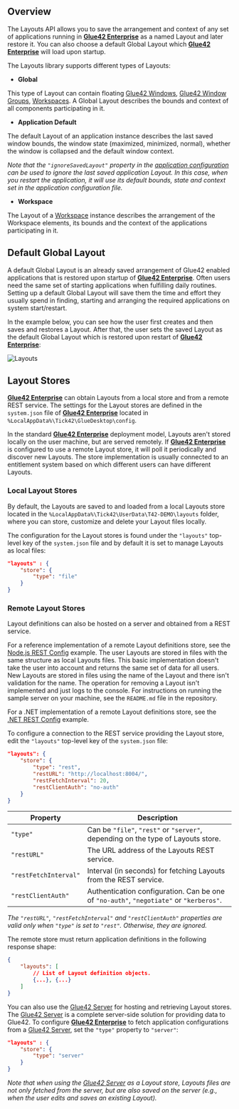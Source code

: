 ## Overview

The Layouts API allows you to save the arrangement and context of any set of applications running in [**Glue42 Enterprise**](https://glue42.com/enterprise/) as a named Layout and later restore it. You can also choose a default Global Layout which [**Glue42 Enterprise**](https://glue42.com/enterprise/) will load upon startup.

The Layouts library supports different types of Layouts:

- **Global**

This type of Layout can contain floating [Glue42 Windows](../../window-management/overview/index.html), [Glue42 Window Groups](../../window-management/javascript/index.html#window-groups), [Workspaces](../../workspaces/overview/index.html). A Global Layout describes the bounds and context of all components participating in it.

- **Application Default**

The default Layout of an application instance describes the last saved window bounds, the window state (maximized, minimized, normal), whether the window is collapsed and the default window context.

*Note that the `"ignoreSavedLayout"` property in the [application configuration](../../../../developers/configuration/application/index.html) can be used to ignore the last saved application Layout. In this case, when you restart the application, it will use its default bounds, state and context set in the application configuration file.*

- **Workspace**

The Layout of a [Workspace](../../workspaces/overview/index.html) instance describes the arrangement of the Workspace elements, its bounds and the context of the applications participating in it.

## Default Global Layout

<glue42 name="addClass" class="colorSection" element="p" text="Available since Glue42 Enterprise 3.9">

A default Global Layout is an already saved arrangement of Glue42 enabled applications that is restored upon startup of [**Glue42 Enterprise**](https://glue42.com/enterprise/). Often users need the same set of starting applications when fulfilling daily routines. Setting up a default Global Layout will save them the time and effort they usually spend in finding, starting and arranging the required applications on system start/restart.

In the example below, you can see how the user first creates and then saves and restores a Layout. After that, the user sets the saved Layout as the default Global Layout which is restored upon restart of [**Glue42 Enterprise**](https://glue42.com/enterprise/):

![Layouts](../../../../images/layouts/layouts.gif)

## Layout Stores

[**Glue42 Enterprise**](https://glue42.com/enterprise/) can obtain Layouts from a local store and from a remote REST service. The settings for the Layout stores are defined in the `system.json` file of [**Glue42 Enterprise**](https://glue42.com/enterprise/) located in `%LocalAppData%\Tick42\GlueDesktop\config`.

In the standard [**Glue42 Enterprise**](https://glue42.com/enterprise/) deployment model, Layouts aren't stored locally on the user machine, but are served remotely. If [**Glue42 Enterprise**](https://glue42.com/enterprise/) is configured to use a remote Layout store, it will poll it periodically and discover new Layouts. The store implementation is usually connected to an entitlement system based on which different users can have different Layouts.

### Local Layout Stores

By default, the Layouts are saved to and loaded from a local Layouts store located in the `%LocalAppData%\Tick42\UserData\T42-DEMO\layouts` folder, where you can store, customize and delete your Layout files locally. 

The configuration for the Layout stores is found under the `"layouts"` top-level key of the `system.json` file and by default it is set to manage Layouts as local files:

```json
"layouts" : {
    "store": {
        "type": "file"
    }
}
```

### Remote Layout Stores

Layout definitions can also be hosted on a server and obtained from a REST service. 

For a reference implementation of a remote Layout definitions store, see the [Node.js REST Config](https://github.com/Glue42/rest-config-example-node-js) example. The user Layouts are stored in files with the same structure as local Layouts files. This basic implementation doesn't take the user into account and returns the same set of data for all users. New Layouts are stored in files using the name of the Layout and there isn't validation for the name. The operation for removing a Layout isn't implemented and just logs to the console. For instructions on running the sample server on your machine, see the `README.md` file in the repository.

For a .NET implementation of a remote Layout definitions store, see the [.NET REST Config](https://github.com/Tick42/rest-config-example-net) example.

To configure a connection to the REST service providing the Layout store, edit the `"layouts"` top-level key of the `system.json` file:

```json
"layouts": {
    "store": {
        "type": "rest",
        "restURL": "http://localhost:8004/",
        "restFetchInterval": 20,
        "restClientAuth": "no-auth"
    }
} 
```

| Property | Description |
|----------|-------------|
| `"type"` | Can be `"file"`, `"rest"` or `"server"`, depending on the type of Layouts store. |
| `"restURL"` | The URL address of the Layouts REST service. |
| `"restFetchInterval"` | Interval (in seconds) for fetching Layouts from the REST service. |
| `"restClientAuth"` | Authentication configuration. Can be one of `"no-auth"`, `"negotiate"` or `"kerberos"`. |

*The `"restURL"`, `"restFetchInterval"` and `"restClientAuth"` properties are valid only when `"type"` is set to `"rest"`. Otherwise, they are ignored.*

The remote store must return application definitions in the following response shape:

```json
{
    "layouts": [
        // List of Layout definition objects.
        {...}, {...}
    ]
}
```

You can also use the [Glue42 Server](../../../glue42-server/index.html) for hosting and retrieving Layout stores. The [Glue42 Server](../../../glue42-server/index.html) is a complete server-side solution for providing data to Glue42. To configure [**Glue42 Enterprise**](https://glue42.com/enterprise/) to fetch application configurations from a [Glue42 Server](../../glue42-server/index.html), set the `"type"` property to `"server"`:

```json
"layouts" : {
    "store": {
        "type": "server"
    }
}
```

*Note that when using the [Glue42 Server](../../../glue42-server/index.html) as a Layout store, Layouts files are not only fetched from the server, but are also saved on the server (e.g., when the user edits and saves an existing Layout).*